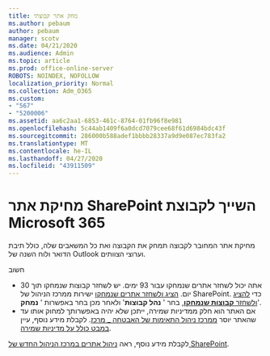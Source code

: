 ```yaml
---
title: מחק אתר קבוצתי
ms.author: pebaum
author: pebaum
manager: scotv
ms.date: 04/21/2020
ms.audience: Admin
ms.topic: article
ms.prod: office-online-server
ROBOTS: NOINDEX, NOFOLLOW
localization_priority: Normal
ms.collection: Adm_O365
ms.custom:
- "567"
- "5200006"
ms.assetid: aa6c2aa1-6853-461c-8764-01fb96f8e981
ms.openlocfilehash: 5c44ab1409f6a0dcd7079cee68f61d6984bdc43f
ms.sourcegitcommit: 286000b588adef1bbbb28337a9d9e087ec783fa2
ms.translationtype: MT
ms.contentlocale: he-IL
ms.lasthandoff: 04/27/2020
ms.locfileid: "43911509"
---
```

# <a name="delete-a-sharepoint-site-that-belongs-to-an-microsoft-365-group"></a>מחיקת אתר SharePoint השייך לקבוצת Microsoft 365

מחיקת אתר המחובר לקבוצה תמחק את הקבוצה ואת כל המשאבים שלה, כולל תיבת הדואר ולוח השנה של Outlook וערוצי הצוותים.
  
חשוב

- אתה יכול לשחזר אתרים שנמחקו עבור 93 ימים. יש לשחזר קבוצות שנמחקו תוך 30 יום. [הציג ולשחזר אתרים שנמחקו](https://admin.microsoft.com/sharepoint?page=recyclebin&modern=true) ישירות ממרכז הניהול של SharePoint. כדי [להציג ולשחזר **קבוצות שנמחקו**](https://outlook.office.com/people/group/deleted), בחר ' **נהל קבוצות**' ולאחר מכן בחר באפשרות ' **נמחק**'.
- אם האתר הוא חלק ממדיניות שמירה, ייתכן שלא יהיה באפשרותך למחוק אותו עד שהאתר יוסר [ממרכז ניהול התאימות של האבטחה _ מרכז](https://protection.office.com/?rfr=AdminCenter#/retention). לקבלת מידע נוסף, עיין [במבט כולל על מדיניות שמירה](https://docs.microsoft.com/office365/securitycompliance/retention-policies#content-in-onedrive-accounts-and-sharepoint-sites).
  
לקבלת מידע נוסף, ראה [ניהול אתרים במרכז הניהול החדש של SharePoint](https://docs.microsoft.com/sharepoint/manage-sites-in-new-admin-center).
